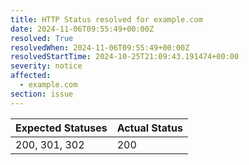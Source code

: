 ```yaml
---
title: HTTP Status resolved for example.com
date: 2024-11-06T09:55:49+00:00Z
resolved: True
resolvedWhen: 2024-11-06T09:55:49+00:00Z
resolvedStartTime: 2024-10-25T21:09:43.191474+00:00
severity: notice
affected:
  - example.com
section: issue
---
```


| Expected Statuses | Actual Status  |
|-------------------|----------------|
| 200, 301, 302 | 200 |
